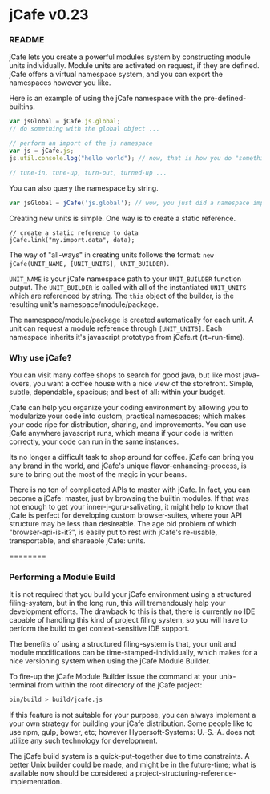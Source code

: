 # jCafe v0.23

### README

jCafe lets you create a powerful modules system by constructing module units individually. Module units are activated on request, if they are defined. jCafe offers a virtual namespace system, and you can export the namespaces however you like.

Here is an example of using the jCafe namespace with the pre-defined-builtins.

```javascript
var jsGlobal = jCafe.js.global;
// do something with the global object ...

// perform an import of the js namespace
var js = jCafe.js;
js.util.console.log("hello world"); // now, that is how you do "something"

// tune-in, tune-up, turn-out, turned-up ...
```

You can also query the namespace by string.
```javascript
var jsGlobal = jCafe('js.global'); // wow, you just did a namespace import!
```

Creating new units is simple. One way is to create a static reference.
```
// create a static reference to data
jCafe.link("my.import.data", data);
```

The way of "all-ways" in creating units follows the format: `new jCafe(UNIT_NAME, [UNIT_UNITS], UNIT_BUILDER)`.


`UNIT_NAME` is your jCafe namespace path to your `UNIT_BUILDER` function output.
The `UNIT_BUILDER` is called with all of the instantiated  `UNIT_UNITS` which
are referenced by string. The `this` object of the builder, is the resulting
unit's namespace/module/package.

The namespace/module/package is created automatically for each unit. A unit can
request a module reference through `[UNIT_UNITS]`. Each namespace inherits it's
javascript prototype from jCafe.rt (rt=run-time).


### Why use jCafe?
You can visit many coffee shops to search for good java, but like most java-lovers, you want a coffee house with a nice view of the storefront. Simple, subtle, dependable, spacious; and best of all: within your budget.

jCafe can help you organize your coding environment by allowing you to modularize your code into custom, practical namespaces; which makes your code ripe for distribution, sharing, and improvements. You can use jCafe anywhere javascript runs, which means if your code is written correctly, your code can run in the same instances.

Its no longer a difficult task to shop around for coffee. jCafe can bring you any brand in the world, and jCafe's unique flavor-enhancing-process, is sure to bring out the most of the magic in your beans.

There is no ton of complicated APIs to master with jCafe. In fact, you can
become a jCafe: master, just by browsing the builtin modules. If that was not 
enough to get your inner-j-guru-salivating, it might help to know that jCafe is 
perfect for developing custom browser-suites, where your API structure may be 
less than desireable. The age old problem of which "browser-api-is-it?", is 
easily put to rest with jCafe's re-usable, transportable, and shareable jCafe:
units.

========
### Performing a Module Build
It is not required that you build your jCafe environment using a structured
filing-system, but in the long run, this will tremendously help your
development efforts. The drawback to this is that, there is currently no IDE
capable of handling this kind of project filing system, so you will have to
perform the build to get context-sensitive IDE support.

The benefits of using a structured filing-system is that, your unit and module
modifications can be time-stamped-individually, which makes for a nice
versioning system when using the jCafe Module Builder.

To fire-up the jCafe Module Builder issue the command at your unix-terminal
from within the root directory of the jCafe project:

```bash
bin/build > build/jcafe.js
```

If this feature is not suitable for your purpose, you can always implement
a your own strategy for building your jCafe distribution. Some people like to
use npm, gulp, bower, etc; however Hypersoft-Systems: U.-S.-A. does not utilize
any such technology for development.

The jCafe build system is a quick-put-together due to time constraints.
A better Unix builder could be made, and might be in the future-time; what is
available now should be considered a project-structuring-reference-implementation.

